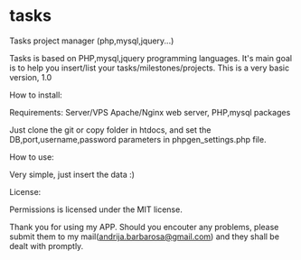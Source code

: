 # tasks
Tasks project manager (php,mysql,jquery...)

Tasks is based on PHP,mysql,jquery programming languages. It's main goal is to help you insert/list your tasks/milestones/projects.
This is a very basic version, 1.0 

How to install:

Requirements:
Server/VPS
Apache/Nginx web server, PHP,mysql packages


Just clone the git or copy folder in htdocs, and set the DB,port,username,password parameters in phpgen_settings.php file.


How to use:

Very simple, just insert the data :)

License:

Permissions is licensed under the MIT license.

Thank you for using my APP.  Should you encouter any problems, please submit them to my mail(andrija.barbarosa@gmail.com) and they shall be dealt with promptly.

